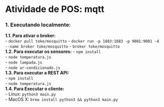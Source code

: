 # Atividade de POS: mqtt

### 1. Executando localmente:
**1.1. Para ativar o broker:**  
    - `docker pull toke/mosquitto`
    - `docker run -p 1883:1883 -p 9001:9001 -d --name broker toke/mosquitto`
    -  `broker toke/mosquitto`  
**1.2. Para executar os sensores:**
    - `npm install`  
    - `node temperatura.js`  
    - `node lampada.js`  
    - `node ar-condicionado.js`  
**1.3. Para executar a REST API:**  
    - `npm install`  
    - `node temperatura.js`  
**1.4. Para Executar o cliente:**  
    - Linux: `python3 main.py`  
    - MacOS X: `brew install python3 && python3 main.py`
 